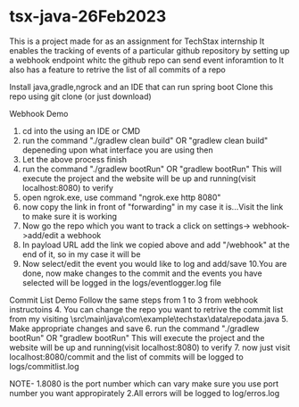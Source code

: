 ﻿# tsx-java-26Feb2023
This is a project made for as an assignment for TechStax internship 
It enables the tracking of events of a particular github repository by setting up a webhook endpoint whitc the github repo can send event inforamtion to
It also has a feature to retrive the list of all commits of a repo

Install java,gradle,ngrock and an IDE that can run spring boot
Clone this repo using git clone (or just download)

Webhook Demo
1. cd into the using an IDE or CMD
2. run the command "./gradlew clean build" OR "gradlew clean build" depeneding upon what interface you are using then
3. Let the above process finish
4. run the command "./gradlew bootRun" OR "gradlew bootRun" This will execute the project and the website will be up and running(visit localhost:8080) to verify
5. open ngrok.exe, use command "ngrok.exe http 8080" 
6. now copy the link in front of "forwarding" in my case it is...Visit the link to make sure it is working
7. Now go the repo which you want to track a click on settings-> webhook->add/edit a webhook
8. In payload URL add the link we copied above and add "/webhook" at the end of it, so in my case it will be
9. Now select/edit the event you would like to log and add/save
10.You are done, now make changes to the commit and the events you have selected will be logged in the logs/eventlogger.log file

Commit List Demo
Follow the same steps from 1 to 3 from webhook instructoins
4. You can change the repo you want to retrive the commit list from my visiting \src\main\java\com\example\techstax\data\repodata.java 
5. Make appropriate changes and save
6. run the command "./gradlew bootRun" OR "gradlew bootRun" This will execute the project and the website will be up and running(visit localhost:8080) to verify
7. now just visit localhost:8080/commit and the list of commits will be logged to logs/commitlist.log


NOTE-
1.8080 is the port number which can vary make sure you use port number you want appropirately 
2.All errors will be logged to log/erros.log
